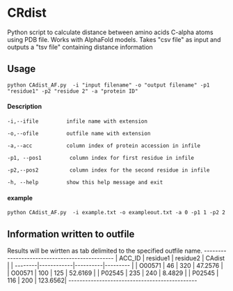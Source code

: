 # CRdist
Python script to calculate distance between amino acids C-alpha atoms using PDB file. Works with AlphaFold models.
Takes "csv file" as input and outputs a "tsv file" containing distance information

## Usage

    python CAdist_AF.py  -i "input filename" -o "output filename" -p1 "residue1" -p2 "residue 2" -a "protein ID"
    
#### Description 

    -i,--ifile         infile name with extension
  
    -o,--ofile         outfile name with extension
  
    -a,--acc           column index of protein accession in infile
    
    -p1, --pos1         column index for first residue in infile
    
    -p2,--pos2          column index for the second residue in infile

    -h, --help         show this help message and exit

#### example

    python CAdist_AF.py  -i example.txt -o exampleout.txt -a 0 -p1 1 -p2 2 
    

## Information written to outfile

Results will be wirtten as tab delimited to the specified outfile name. 
     ----------------------------------------------
     | ACC_ID  | residue1   | residue2 | CAdist   |
     | --------|------------|----------|--------- |
     | O00571  |     46     |    320   |  47.2576 |
     | O00571  |    100     |    125   |  52.6169 | 
     | P02545  |    235     |    240   |  8.4829  |
     | P02545  |    116     |    200   |  123.6562|
     ----------------------------------------------
   
   
 
